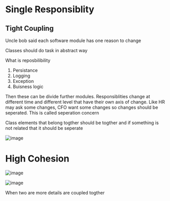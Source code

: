 # Single Responsiblity

## Tight Coupling
Uncle bob said each software module has one reason to change

Classes should do task in abstract way

What is reposbilibility

1. Persistance
2. Logging  
4. Exception
5. Buisness logic

Then these can be divide further modules. Responsiblities change at different time and different level that have their own axis of change. Like HR may ask some changes, CFO want some changes so changes should be seperated. This is called seperation concern 

Class elements that belong togther should be togther and if something is not related that it should be seperate

![image](https://user-images.githubusercontent.com/3725274/146653612-a38584bc-b15e-4f14-90b7-bf867af9da0e.png)

# High Cohesion

![image](https://user-images.githubusercontent.com/3725274/146653694-38eb8e92-a648-48d4-a191-9e985c5e5a69.png)

![image](https://user-images.githubusercontent.com/3725274/146653727-9835065d-ad39-4824-a6e9-20857e75e560.png)




When two are more details are coupled togther
